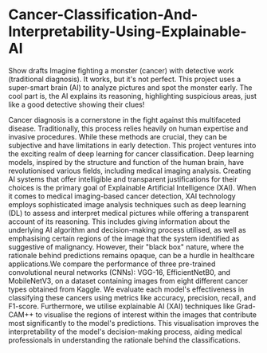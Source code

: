 # Cancer-Classification-And-Interpretability-Using-Explainable-AI
Show drafts    Imagine fighting a monster (cancer) with detective work (traditional diagnosis). It works, but it's not perfect. This project uses a super-smart brain (AI) to analyze pictures and spot the monster early. The cool part is, the AI explains its reasoning, highlighting suspicious areas, just like a good detective showing their clues! 

Cancer diagnosis is a cornerstone in the fight against this multifaceted disease. Traditionally, this process relies heavily on human expertise and invasive procedures. While these methods are crucial, they can be subjective and have limitations in early detection. This project ventures into the exciting realm of deep learning for cancer classification. Deep learning models, inspired by the structure and function of the human brain, have revolutionised various fields, including medical imaging analysis. Creating AI systems that offer intelligible and transparent justifications for their choices is the primary goal of Explainable Artificial Intelligence (XAI). When it comes to medical imaging-based cancer detection, XAI technology employs sophisticated image analysis techniques such as deep learning (DL) to assess and interpret medical pictures while offering a transparent account of its reasoning. This includes giving information about the underlying AI algorithm and decision-making process utilised, as well as emphasising certain regions of the image that the system identified as suggestive of malignancy. However, their "black box" nature, where the rationale behind predictions remains opaque, can be a hurdle in healthcare applications.We compare the performance of three pre-trained convolutional neural networks (CNNs): VGG-16, EfficientNetB0, and MobileNetV3, on a dataset containing images from eight different cancer types obtained from Kaggle. We evaluate each model's effectiveness in classifying these cancers using metrics like accuracy, precision, recall, and F1-score. Furthermore, we utilise explainable AI (XAI) techniques like Grad-CAM++ to visualise the regions of interest within the images that contribute most significantly to the model's predictions. This visualisation improves the interpretability of the model's decision-making process, aiding medical professionals in understanding the rationale behind the classifications.
